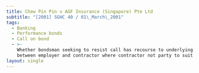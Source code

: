 ```yaml
---
title: Chew Pin Pin v AGF Insurance (Singapore) Pte Ltd
subtitle: "[2001] SGHC 40 / 01\_March\_2001"
tags:
  - Banking
  - Performance bonds
  - Call on bond
  - >-
    Whether bondsman seeking to resist call has recourse to underlying contract
    between employer and contractor where contractor not party to suit
layout: single
---
```


